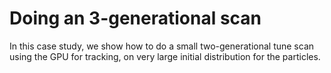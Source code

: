 # Doing an 3-generational scan

In this case study, we show how to do a small two-generational tune scan using the GPU for tracking, on very large initial distribution for the particles.

